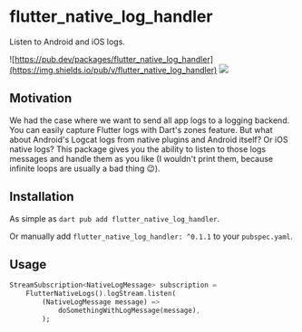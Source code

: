 # flutter_native_log_handler

Listen to Android and iOS logs.

![https://pub.dev/packages/flutter_native_log_handler](https://img.shields.io/pub/v/flutter_native_log_handler)
![](https://github.com/Goddchen/flutter_native_logs/actions/workflows/main.yml/badge.svg)

## Motivation

We had the case where we want to send all app logs to a logging backend. You can easily capture Flutter logs with Dart's zones feature. But what about Android's Logcat logs from native plugins and Android itself? Or iOS native logs? This package gives you the ability to listen to those logs messages and handle them as you like (I wouldn't print them, because infinite loops are usually a bad thing 😉).

## Installation

As simple as `dart pub add flutter_native_log_handler`.

Or manually add `flutter_native_log_handler: ^0.1.1` to your `pubspec.yaml`.

## Usage

```dart
StreamSubscription<NativeLogMessage> subscription =
    FlutterNativeLogs().logStream.listen(
        (NativeLogMessage message) =>
            doSomethingWithLogMessage(message),
        );
```
